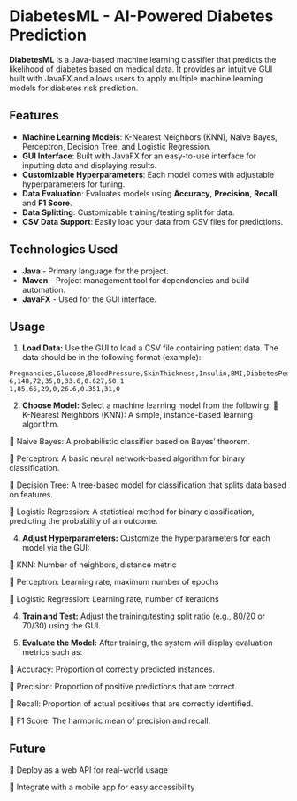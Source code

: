 # DiabetesML - AI-Powered Diabetes Prediction

**DiabetesML** is a Java-based machine learning classifier that predicts the likelihood of diabetes based on medical data. It provides an intuitive GUI built with JavaFX and allows users to apply multiple machine learning models for diabetes risk prediction.

## Features

- **Machine Learning Models**: K-Nearest Neighbors (KNN), Naive Bayes, Perceptron, Decision Tree, and Logistic Regression.
- **GUI Interface**: Built with JavaFX for an easy-to-use interface for inputting data and displaying results.
- **Customizable Hyperparameters**: Each model comes with adjustable hyperparameters for tuning.
- **Data Evaluation**: Evaluates models using **Accuracy**, **Precision**, **Recall**, and **F1 Score**.
- **Data Splitting**: Customizable training/testing split for data.
- **CSV Data Support**: Easily load your data from CSV files for predictions.

## Technologies Used

- **Java** - Primary language for the project.
- **Maven** - Project management tool for dependencies and build automation.
- **JavaFX** - Used for the GUI interface.


## Usage

1. **Load Data:** Use the GUI to load a CSV file containing patient data. The data should be in the following format (example):
```console
Pregnancies,Glucose,BloodPressure,SkinThickness,Insulin,BMI,DiabetesPedigreeFunction,Age,Outcome
6,148,72,35,0,33.6,0.627,50,1
1,85,66,29,0,26.6,0.351,31,0
```

2. **Choose Model:** Select a machine learning model from the following:
🔹 K-Nearest Neighbors (KNN): A simple, instance-based learning algorithm.

🔹 Naive Bayes: A probabilistic classifier based on Bayes’ theorem.

🔹 Perceptron: A basic neural network-based algorithm for binary classification.

🔹 Decision Tree: A tree-based model for classification that splits data based on features.

🔹 Logistic Regression: A statistical method for binary classification, predicting the probability of an outcome.

4. **Adjust Hyperparameters:** Customize the hyperparameters for each model via the GUI:

🔹 KNN: Number of neighbors, distance metric

🔹 Perceptron: Learning rate, maximum number of epochs

🔹 Logistic Regression: Learning rate, number of iterations

4. **Train and Test:** Adjust the training/testing split ratio (e.g., 80/20 or 70/30) using the GUI.

5. **Evaluate the Model:** After training, the system will display evaluation metrics such as:
   
🔹 Accuracy: Proportion of correctly predicted instances.

🔹 Precision: Proportion of positive predictions that are correct.

🔹 Recall: Proportion of actual positives that are correctly identified.

🔹 F1 Score: The harmonic mean of precision and recall.

## Future

🔹 Deploy as a web API for real-world usage

🔹 Integrate with a mobile app for easy accessibility
